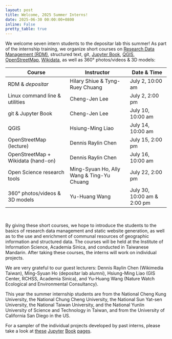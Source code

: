 ```yaml
---
layout: post
title: Welcome, 2025 Summer Interns!
date: 2025-06-30 00:00:00+0800
inline: False
pretty_table: true
---
```


We welcome seven intern students to the depositar lab this summer! As part of the internship training, we organize short courses on [Research Data Management (RDM)](https://rdm.depositar.io/), structured text, git, [Jupyter Book](https://jupyterbook.org/), [QGIS](https://qgis.org/), [OpenStreetMap](https://www.openstreetmap.org/), [Wikidata](https://www.wikidata.org), as well as 360° photos/videos & 3D models: 

| Course        | Instructor         | Date & Time                | 
| ------------- | ------------------ | -------------------------- | 
| RDM & _depositar_  | Hilary Shiue & Tyng-Ruey Chuang | July 2, 10:00 am| 
| Linux command line & utilities | Cheng-Jen Lee | July  2, 2:00 pm | 
| git & Jupyter Book | Cheng-Jen Lee | July  10, 10:00 am | 
| QGIS          | Hsiung-Ming Liao   | July 14, 10:00 am | 
| OpenStreetMap (lecture)| Dennis Raylin Chen | July 15, 2:00 pm | 
| OpenStreetMap + Wikidata (hand-on) | Dennis Raylin Chen | July 16, 10:00 am | 
| Open Science research tools | Ming-Syuan Ho, Ally Wang & Ting-Yu Chuang | July 22, 2:00 pm |
| 360° photos/videos & 3D models | Yu-Huang Wang | July 30, 10:00 am & 2:00 pm| 

<br/>

By giving these short courses, we hope to introduce the students to the basics of research data management and static website generation, as well as to the use and enrichment of communal resources of geographic information and structured data. The courses will be held at the Institute of Information Science, Academia Sinica, and conducted in Taiwanese Mandarin. After taking these courses, the interns will work on individual projects. 

We are very grateful to our guest lecturers: Dennis Raylin Chen (Wikimedia Taiwan), Ming-Syuan Ho (depositar lab alumni), Hsiung-Ming Liao (GIS Center, RCHSS, Academia Sinica), and Yu-Huang Wang (Nature Watch Ecological and Environmental Consultancy).

This year the summer internship students are from the National Cheng Kung University, the National Chung Cheng University, the National Sun Yat-sen University, the National Taiwan University, and the National Yunlin University of Science and Technology in Taiwan, and from the University of California San Diego in the US.

For a sampler of the individual projects developed by past interns, please take a look at [these](https://iong2k.github.io/senior_project/) [Jupyter](https://0307eito.github.io/2024_Interns_Project/) [Book](https://intern2024.thundercold.dev/) [pages](https://hutakihare.github.io/2024AS-intern-snakemake/).
